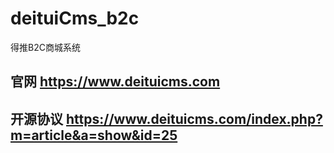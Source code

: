 # deituiCms_b2c
得推B2C商城系统
## 官网 https://www.deituicms.com 
## 开源协议 https://www.deituicms.com/index.php?m=article&a=show&id=25

